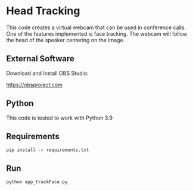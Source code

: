 # Head Tracking
This code creates a virtual webcam that can be used in conference calls. One of the features implemented is face tracking. The webcam will follow the head of the speaker centering on the image.

## External Software

Download and Install OBS Studio:

https://obsproject.com

## Python

This code is tested to work with Python 3.9

## Requirements

```
pip install -r requirements.txt
```

## Run

```
python app_trackFace.py
```
